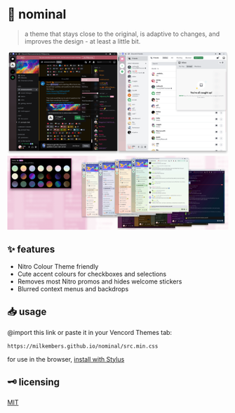 # 🌸 nominal

> a theme that stays close to the original, is adaptive to changes, and improves the design - at least a little bit.

![mainpreview](assets/mainpreview.png)
![nitrocolourpreview](assets/nitrocolourpreview.png)

## ✨ features

- Nitro Colour Theme friendly
- Cute accent colours for checkboxes and selections
- Removes most Nitro promos and hides welcome stickers
- Blurred context menus and backdrops

## 📥 usage

@import this link or paste it in your Vencord Themes tab:

```
https://milkembers.github.io/nominal/src.min.css
```

for use in the browser, [install with Stylus](nominal.user.css)

## 🗝️ licensing

[MIT](LICENSE.md)
